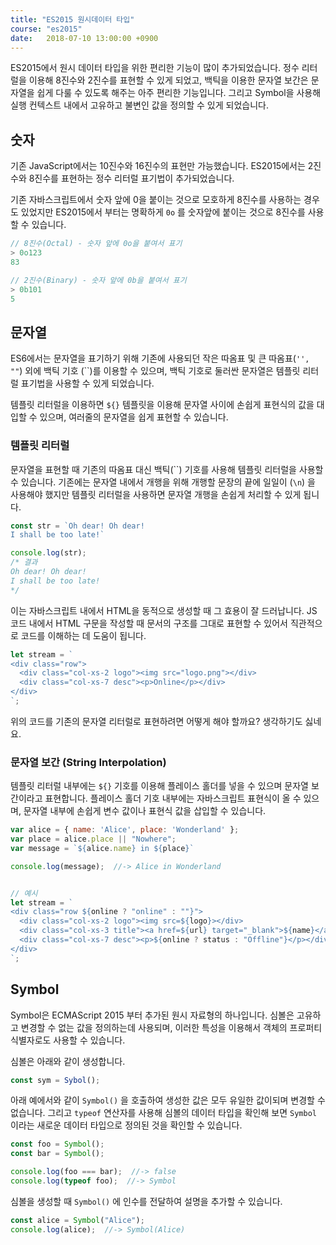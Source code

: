 ```yaml
---
title: "ES2015 원시데이터 타입"
course: "es2015"
date:   2018-07-10 13:00:00 +0900
---
```




ES2015에서 원시 데이터 타입을 위한 편리한 기능이 많이 추가되었습니다. 정수 리터럴을 이용해 8진수와 2진수를 표현할 수 있게 되었고, 백틱을 이용한 문자열 보간은 문자열을 쉽게 다룰 수 있도록 해주는 아주 편리한 기능입니다. 그리고 Symbol을 사용해 실행 컨텍스트 내에서 고유하고 불변인 값을 정의할 수 있게 되었습니다.



## 숫자

기존 JavaScript에서는 10진수와 16진수의 표현만 가능했습니다. ES2015에서는 2진수와 8진수를 표현하는 정수 리터럴 표기법이 추가되었습니다.

기존 자바스크립트에서 숫자 앞에 0을 붙이는 것으로 모호하게 8진수를 사용하는 경우도 있었지만 ES2015에서 부터는 명확하게 `0o` 를 숫자앞에 붙이는 것으로 8진수를 사용할 수 있습니다.

```js
// 8진수(Octal) - 숫자 앞에 0o을 붙여서 표기
> 0o123
83

// 2진수(Binary) - 숫자 앞에 0b을 붙여서 표기
> 0b101
5
```





## 문자열

ES6에서는 문자열을 표기하기 위해 기존에 사용되던 작은 따옴표 및 큰 따옴표(`'', ""`) 외에 백틱 기호 (\`\`)를 이용할 수 있으며, 백틱 기호로 둘러싼 문자열은 템플릿 리터럴 표기법을 사용할 수 있게 되었습니다. 

템플릿 리터럴을 이용하면 `${}` 템플릿을 이용해 문자열 사이에 손쉽게 표현식의 값을 대입할 수 있으며, 여러줄의 문자열을 쉽게 표현할 수 있습니다.



### 템플릿 리터럴

문자열을 표현할 때 기존의 따옴표 대신 백틱(\`\`) 기호를 사용해 템플릿 리터럴을 사용할 수 있습니다. 기존에는 문자열 내에서 개행을 위해 개행할 문장의 끝에 일일이 (`\n`) 을 사용해야 했지만 템플릿 리터럴을 사용하면 문자열 개행을 손쉽게 처리할 수 있게 됩니다.

```js
const str = `Oh dear! Oh dear!
I shall be too late!`

console.log(str);
/* 결과
Oh dear! Oh dear!
I shall be too late!
*/
```

이는 자바스크립트 내에서 HTML을 동적으로 생성할 때 그 효용이 잘 드러납니다. JS 코드 내에서 HTML 구문을 작성할 때 문서의 구조를 그대로 표현할 수 있어서 직관적으로 코드를 이해하는 데 도움이 됩니다.

```js
let stream = `
<div class="row">
  <div class="col-xs-2 logo"><img src="logo.png"></div>
  <div class="col-xs-7 desc"><p>Online</p></div>
</div>
`;
```

위의 코드를 기존의 문자열 리터럴로 표현하려면 어떻게 해야 할까요? 생각하기도 싫네요.



### 문자열 보간 (String Interpolation)

템플릿 리터럴 내부에는 `${}` 기호를 이용해 플레이스 홀더를 넣을 수 있으며 문자열 보간이라고 표현합니다. 플레이스 홀더 기호 내부에는 자바스크립트 표현식이 올 수 있으며, 문자열 내부에 손쉽게 변수 값이나 표현식 값을 삽입할 수 있습니다. 

```javascript
var alice = { name: 'Alice', place: 'Wonderland' };
var place = alice.place || "Nowhere";
var message = `${alice.name} in ${place}`

console.log(message);  //-> Alice in Wonderland


// 예시
let stream = `
<div class="row ${online ? "online" : ""}">
  <div class="col-xs-2 logo"><img src=${logo}></div>
  <div class="col-xs-3 title"><a href=${url} target="_blank">${name}</a></div>
  <div class="col-xs-7 desc"><p>${online ? status : "Offline"}</p></div>
</div>
`;
```





## Symbol

Symbol은 ECMAScript 2015 부터 추가된 원시 자료형의 하나입니다. 심볼은 고유하고 변경할 수 없는 값을 정의하는데 사용되며, 이러한 특성을 이용해서 객체의 프로퍼티 식별자로도 사용할 수 있습니다. 



심볼은 아래와 같이 생성합니다.

```js
const sym = Sybol();
```



아래 예에서와 같이 `Symbol()` 을 호출하여 생성한 값은 모두 유일한 값이되며 변경할 수 없습니다. 그리고 `typeof` 연산자를 사용해 심볼의 데이터 타입을 확인해 보면 `Symbol` 이라는 새로운 데이터 타입으로 정의된 것을 확인할 수 있습니다.

```js
const foo = Symbol();
const bar = Symbol();

console.log(foo === bar);  //-> false
console.log(typeof foo);  //-> Symbol
```



심볼을 생성할 때 `Symbol()` 에 인수를 전달하여 설명을 추가할 수 있습니다.

```js
const alice = Symbol("Alice");
console.log(alice);  //-> Symbol(Alice)
```



